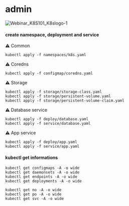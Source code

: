 # admin
![Webinar_K8S101_K8slogo-1](https://user-images.githubusercontent.com/26479/113612862-aaadd080-9650-11eb-83db-7a3103293c3c.png)

#### create namespace, deployment and service

⚠️ Common

```
kubectl apply -f namespaces/k8s.yaml
```

⚠️ Coredns

```
kubectl apply -f configmap/coredns.yaml
```

⚠️ Storage

```
kubectl apply -f storage/storage-class.yaml
kubectl apply -f storage/persistent-volume.yaml
kubectl apply -f storage/persistent-volume-claim.yaml
```

⚠️ Database service

```
kubectl apply -f deploy/database.yaml
kubectl apply -f service/database.yaml
```

⚠️ App service

```
kubectl apply -f deploy/app.yaml
kubectl apply -f service/app.yaml
```

#### kubectl get informations

```
kubectl get configmaps -A -o wide
kubectl get daemonsets -A -o wide
kubectl get endpoints -A -o wide
kubectl get deployments -A -o wide
```

```
kubectl get no -A -o wide
kubectl get po -A -o wide
kubectl get svc -A -o wide
```
